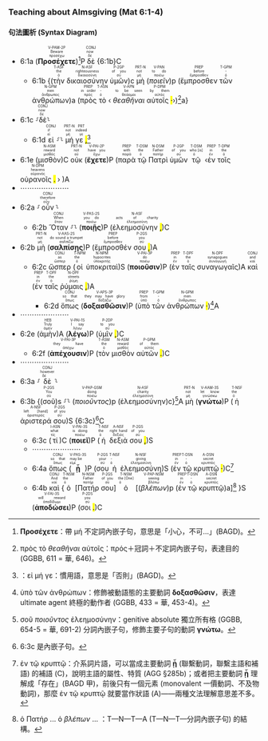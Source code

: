 ### Teaching about Almsgiving (Mat 6:1-4)


#### 句法圖析 (Syntax Diagram)
- 6:1a (<RUBY><ruby><ruby><strong><strong>Προσέχετε</strong></strong><rt>προσέχω</rt></ruby><rt>Beware</rt></ruby><rt>V-PAM-2P</rt></RUBY>)[^1]P <RUBY><ruby><ruby>δὲ<rt>δέ</rt></ruby><rt>now</rt></ruby><rt>CONJ</rt></RUBY> {6:1b}C
	- 6:1b {(<RUBY><ruby><ruby>τὴν<rt>ὁ</rt></ruby><rt>the</rt></ruby><rt>T-ASF</rt></RUBY> <RUBY><ruby><ruby>δικαιοσύνην<rt>δικαιοσύνη</rt></ruby><rt>righteousness</rt></ruby><rt>N-ASF</rt></RUBY> <RUBY><ruby><ruby>ὑμῶν<rt>σύ</rt></ruby><rt>of you</rt></ruby><rt>P-2GP</rt></RUBY>)c <RUBY><ruby><ruby>μὴ<rt>μή</rt></ruby><rt>not</rt></ruby><rt>PRT-N</rt></RUBY> (<RUBY><ruby><ruby><em>ποιεῖν</em><rt>ποιέω</rt></ruby><rt>to do</rt></ruby><rt>V-PAN</rt></RUBY>)p (<RUBY><ruby><ruby>ἔμπροσθεν<rt>ἔμπροσθεν</rt></ruby><rt>before</rt></ruby><rt>PREP</rt></RUBY> <RUBY><ruby><ruby>τῶν<rt>ὁ</rt></ruby><rt>-</rt></ruby><rt>T-GPM</rt></RUBY> <RUBY><ruby><ruby>ἀνθρώπων<rt>ἄνθρωπος</rt></ruby><rt>men</rt></ruby><rt>N-GPM</rt></RUBY>)a (<RUBY><ruby><ruby>πρὸς<rt>πρός</rt></ruby><rt>in order</rt></ruby><rt>PREP</rt></RUBY> <RUBY><ruby><ruby>τὸ<rt>ὁ</rt></ruby><rt>-</rt></ruby><rt>T-ASN</rt></RUBY> ‹ <RUBY><ruby><ruby><em>θεαθῆναι</em><rt>θεάομαι</rt></ruby><rt>to be seen</rt></ruby><rt>V-APN</rt></RUBY> <RUBY><ruby><ruby>αὐτοῖς <mark class="pm">·</mark><rt>αὐτός</rt></ruby><rt>by them</rt></ruby><rt>P-DPM</rt></RUBY>›)[^2]a}
- 6:1c ⸉<RUBY><ruby><ruby>δὲ<rt>δέ</rt></ruby><rt>now</rt></ruby><rt>CONJ</rt></RUBY>⸊
	- 6:1d <RUBY><ruby><ruby>εἰ<rt>εἰ</rt></ruby><rt>if</rt></ruby><rt>CONJ</rt></RUBY> ⸉⸊ <RUBY><ruby><ruby>μή<rt>μή</rt></ruby><rt>not</rt></ruby><rt>PRT-N</rt></RUBY> <RUBY><ruby><ruby>γε <mark class="pm">,</mark><rt>γε</rt></ruby><rt>indeed</rt></ruby><rt>PRT</rt></RUBY>[^3]
- 6:1e (<RUBY><ruby><ruby>μισθὸν<rt>μισθός</rt></ruby><rt>reward</rt></ruby><rt>N-ASM</rt></RUBY>)C <RUBY><ruby><ruby>οὐκ<rt>οὐ</rt></ruby><rt>not</rt></ruby><rt>PRT-N</rt></RUBY> (<RUBY><ruby><ruby><strong><strong>ἔχετε</strong></strong><rt>ἔχω</rt></ruby><rt>have you</rt></ruby><rt>V-PAI-2P</rt></RUBY>)P (<RUBY><ruby><ruby>παρὰ<rt>παρά</rt></ruby><rt>with</rt></ruby><rt>PREP</rt></RUBY> <RUBY><ruby><ruby>τῷ<rt>ὁ</rt></ruby><rt>the</rt></ruby><rt>T-DSM</rt></RUBY> <RUBY><ruby><ruby>Πατρὶ<rt>πατήρ</rt></ruby><rt>Father</rt></ruby><rt>N-DSM</rt></RUBY> <RUBY><ruby><ruby>ὑμῶν<rt>σύ</rt></ruby><rt>of you</rt></ruby><rt>P-2GP</rt></RUBY> <RUBY><ruby><ruby>τῷ<rt>ὁ</rt></ruby><rt>who [is]</rt></ruby><rt>T-DSM</rt></RUBY> ‹<RUBY><ruby><ruby>ἐν<rt>ἐν</rt></ruby><rt>in</rt></ruby><rt>PREP</rt></RUBY> <RUBY><ruby><ruby>τοῖς<rt>ὁ</rt></ruby><rt>the</rt></ruby><rt>T-DPM</rt></RUBY> <RUBY><ruby><ruby>οὐρανοῖς <mark class="pm">.</mark><rt>οὐρανός</rt></ruby><rt>heavens</rt></ruby><rt>N-DPM</rt></RUBY> › )A 
- ⋯⋯⋯⋯⋯⋯⋯
- 6:2a ⸉<RUBY><ruby><ruby>οὖν<rt>οὖν</rt></ruby><rt>therefore</rt></ruby><rt>CONJ</rt></RUBY>⸊
	- 6:2b <RUBY><ruby><ruby>Ὅταν<rt>ὅταν</rt></ruby><rt>When</rt></ruby><rt>CONJ</rt></RUBY> ⸉⸊ (<RUBY><ruby><ruby><strong><strong>ποιῇς</strong></strong><rt>ποιέω</rt></ruby><rt>you do</rt></ruby><rt>V-PAS-2S</rt></RUBY>)P (<RUBY><ruby><ruby>ἐλεημοσύνην <mark class="pm">,</mark><rt>ἐλεημοσύνη</rt></ruby><rt>acts of charity</rt></ruby><rt>N-ASF</rt></RUBY>)C 
- 6:2b <RUBY><ruby><ruby>μὴ<rt>μή</rt></ruby><rt>not</rt></ruby><rt>PRT-N</rt></RUBY> (<RUBY><ruby><ruby><strong><strong>σαλπίσῃς</strong></strong><rt>σαλπίζω</rt></ruby><rt>do sound a trumpet</rt></ruby><rt>V-AAS-2S</rt></RUBY>)P (<RUBY><ruby><ruby>ἔμπροσθέν<rt>ἔμπροσθεν</rt></ruby><rt>before</rt></ruby><rt>PREP</rt></RUBY> <RUBY><ruby><ruby>σου <mark class="pm">,</mark><rt>σύ</rt></ruby><rt>you</rt></ruby><rt>P-2GS</rt></RUBY>)A
	- 6:2c <RUBY><ruby><ruby>ὥσπερ<rt>ὥσπερ</rt></ruby><rt>as</rt></ruby><rt>CONJ</rt></RUBY> (<RUBY><ruby><ruby>οἱ<rt>ὁ</rt></ruby><rt>the</rt></ruby><rt>T-NPM</rt></RUBY> <RUBY><ruby><ruby>ὑποκριταὶ<rt>ὑποκριτής</rt></ruby><rt>hypocrites</rt></ruby><rt>N-NPM</rt></RUBY>)S (<RUBY><ruby><ruby><strong><strong>ποιοῦσιν</strong></strong><rt>ποιέω</rt></ruby><rt>do</rt></ruby><rt>V-PAI-3P</rt></RUBY>)P (<RUBY><ruby><ruby>ἐν<rt>ἐν</rt></ruby><rt>in</rt></ruby><rt>PREP</rt></RUBY> <RUBY><ruby><ruby>ταῖς<rt>ὁ</rt></ruby><rt>the</rt></ruby><rt>T-DPF</rt></RUBY> <RUBY><ruby><ruby>συναγωγαῖς<rt>συναγωγή</rt></ruby><rt>synagogues</rt></ruby><rt>N-DPF</rt></RUBY>)A <RUBY><ruby><ruby>καὶ<rt>καί</rt></ruby><rt>and</rt></ruby><rt>CONJ</rt></RUBY> (<RUBY><ruby><ruby>ἐν<rt>ἐν</rt></ruby><rt>in</rt></ruby><rt>PREP</rt></RUBY> <RUBY><ruby><ruby>ταῖς<rt>ὁ</rt></ruby><rt>the</rt></ruby><rt>T-DPF</rt></RUBY> <RUBY><ruby><ruby>ῥύμαις <mark class="pm">,</mark><rt>ῥύμη</rt></ruby><rt>streets</rt></ruby><rt>N-DPF</rt></RUBY>)A 
		- 6:2d <RUBY><ruby><ruby>ὅπως<rt>ὅπως</rt></ruby><rt>so that</rt></ruby><rt>CONJ</rt></RUBY> (<RUBY><ruby><ruby><strong><strong>δοξασθῶσιν</strong></strong><rt>δοξάζω</rt></ruby><rt>they may have glory</rt></ruby><rt>V-APS-3P</rt></RUBY>)P (<RUBY><ruby><ruby>ὑπὸ<rt>ὑπό</rt></ruby><rt>from</rt></ruby><rt>PREP</rt></RUBY> <RUBY><ruby><ruby>τῶν<rt>ὁ</rt></ruby><rt>-</rt></ruby><rt>T-GPM</rt></RUBY> <RUBY><ruby><ruby>ἀνθρώπων <mark class="pm">·</mark><rt>ἄνθρωπος</rt></ruby><rt>men</rt></ruby><rt>N-GPM</rt></RUBY>)[^7]A 
- ⋯⋯⋯⋯⋯⋯⋯
- 6:2e (<RUBY><ruby><ruby>ἀμὴν<rt>ἀμήν</rt></ruby><rt>Truly</rt></ruby><rt>HEB</rt></RUBY>)A (<RUBY><ruby><ruby><strong><strong>λέγω</strong></strong><rt>λέγω</rt></ruby><rt>I say</rt></ruby><rt>V-PAI-1S</rt></RUBY>)P (<RUBY><ruby><ruby>ὑμῖν <mark class="pm">,</mark><rt>σύ</rt></ruby><rt>to you</rt></ruby><rt>P-2DP</rt></RUBY>)C 
	- 6:2f (<RUBY><ruby><ruby><strong><strong>ἀπέχουσιν</strong></strong><rt>ἀπέχω</rt></ruby><rt>they have</rt></ruby><rt>V-PAI-3P</rt></RUBY>)P (<RUBY><ruby><ruby>τὸν<rt>ὁ</rt></ruby><rt>the</rt></ruby><rt>T-ASM</rt></RUBY> <RUBY><ruby><ruby>μισθὸν<rt>μισθός</rt></ruby><rt>reward</rt></ruby><rt>N-ASM</rt></RUBY> <RUBY><ruby><ruby>αὐτῶν <mark class="pm">.</mark><rt>αὐτός</rt></ruby><rt>of them</rt></ruby><rt>P-GPM</rt></RUBY>)C
- ⋯⋯⋯⋯⋯⋯⋯
- 6:3a ⸉<RUBY><ruby><ruby>δὲ<rt>δέ</rt></ruby><rt>however</rt></ruby><rt>CONJ</rt></RUBY>⸊
- 6:3b {(<RUBY><ruby><ruby>σοῦ<rt>σύ</rt></ruby><rt>You</rt></ruby><rt>P-2GS</rt></RUBY>)s ⸉⸊ (<RUBY><ruby><ruby><em><em>ποιοῦντος</em></em><rt>ποιέω</rt></ruby><rt>doing</rt></ruby><rt>V-PAP-GSM</rt></RUBY>)p (<RUBY><ruby><ruby>ἐλεημοσύνην<rt>ἐλεημοσύνη</rt></ruby><rt>charity</rt></ruby><rt>N-ASF</rt></RUBY>)c}[^4]A <RUBY><ruby><ruby>μὴ<rt>μή</rt></ruby><rt>not</rt></ruby><rt>PRT-N</rt></RUBY> (<RUBY><ruby><ruby><strong><strong>γνώτω</strong></strong><rt>γινώσκω</rt></ruby><rt>let know</rt></ruby><rt>V-AAM-3S</rt></RUBY>)P (<RUBY><ruby><ruby>ἡ<rt>ὁ</rt></ruby><rt>the</rt></ruby><rt>T-NSF</rt></RUBY> <RUBY><ruby><ruby>ἀριστερά<rt>ἀριστερός</rt></ruby><rt>left [hand]</rt></ruby><rt>A-NSF</rt></RUBY> <RUBY><ruby><ruby>σου<rt>σύ</rt></ruby><rt>of you</rt></ruby><rt>P-2GS</rt></RUBY>)S {6:3c}[^5]C
	- 6:3c (<RUBY><ruby><ruby>τί<rt>τίς</rt></ruby><rt>what</rt></ruby><rt>I-ASN</rt></RUBY>)C (<RUBY><ruby><ruby><strong><strong>ποιεῖ</strong></strong><rt>ποιέω</rt></ruby><rt>is doing</rt></ruby><rt>V-PAI-3S</rt></RUBY>)P (<RUBY><ruby><ruby>ἡ<rt>ὁ</rt></ruby><rt>the</rt></ruby><rt>T-NSF</rt></RUBY> <RUBY><ruby><ruby>δεξιά<rt>δεξιός</rt></ruby><rt>right hand</rt></ruby><rt>A-NSF</rt></RUBY> <RUBY><ruby><ruby>σου <mark class="pm">,</mark><rt>σύ</rt></ruby><rt>of you</rt></ruby><rt>P-2GS</rt></RUBY>)S 
	- ⋯⋯⋯⋯⋯⋯⋯
	- 6:4a <RUBY><ruby><ruby>ὅπως<rt>ὅπως</rt></ruby><rt>so that</rt></ruby><rt>CONJ</rt></RUBY> (<RUBY><ruby><ruby><strong><strong>ᾖ</strong></strong><rt>εἰμί</rt></ruby><rt>may be</rt></ruby><rt>V-PAS-3S</rt></RUBY>)P (<RUBY><ruby><ruby>σου<rt>σύ</rt></ruby><rt>your</rt></ruby><rt>P-2GS</rt></RUBY> <RUBY><ruby><ruby>ἡ<rt>ὁ</rt></ruby><rt>-</rt></ruby><rt>T-NSF</rt></RUBY> <RUBY><ruby><ruby>ἐλεημοσύνη<rt>ἐλεημοσύνη</rt></ruby><rt>giving</rt></ruby><rt>N-NSF</rt></RUBY>)S (<RUBY><ruby><ruby>ἐν<rt>ἐν</rt></ruby><rt>in</rt></ruby><rt>PREP</rt></RUBY> <RUBY><ruby><ruby>τῷ<rt>ὁ</rt></ruby><rt>-</rt></ruby><rt>T-DSN</rt></RUBY> <RUBY><ruby><ruby>κρυπτῷ <mark class="pm">·</mark><rt>κρυπτός</rt></ruby><rt>secret</rt></ruby><rt>A-DSN</rt></RUBY>)C[^8]
	- 6:4b <RUBY><ruby><ruby>καὶ<rt>καί</rt></ruby><rt>And</rt></ruby><rt>CONJ</rt></RUBY> {<RUBY><ruby><ruby>ὁ<rt>ὁ</rt></ruby><rt>the</rt></ruby><rt>T-NSM</rt></RUBY> [<RUBY><ruby><ruby>Πατήρ<rt>πατήρ</rt></ruby><rt>Father</rt></ruby><rt>N-NSM</rt></RUBY> <RUBY><ruby><ruby>σου<rt>σύ</rt></ruby><rt>of you</rt></ruby><rt>P-2GS</rt></RUBY>] <RUBY><ruby><ruby>ὁ<rt>ὁ</rt></ruby><rt>the [One]</rt></ruby><rt>T-NSM</rt></RUBY> [(<RUBY><ruby><ruby><em><em>βλέπων</em></em><rt>βλέπω</rt></ruby><rt>seeing</rt></ruby><rt>V-PAP-NSM</rt></RUBY>)p (<RUBY><ruby><ruby>ἐν<rt>ἐν</rt></ruby><rt>in</rt></ruby><rt>PREP</rt></RUBY> <RUBY><ruby><ruby>τῷ<rt>ὁ</rt></ruby><rt>-</rt></ruby><rt>T-DSN</rt></RUBY> <RUBY><ruby><ruby>κρυπτῷ<rt>κρυπτός</rt></ruby><rt>secret</rt></ruby><rt>A-DSN</rt></RUBY>)a][^6] }S (<RUBY><ruby><ruby><strong><strong>ἀποδώσει</strong></strong><rt>ἀποδίδωμι</rt></ruby><rt>will reward</rt></ruby><rt>V-FAI-3S</rt></RUBY>)P (<RUBY><ruby><ruby>σοι <mark class="pm">.</mark><rt>σύ</rt></ruby><rt>you</rt></ruby><rt>P-2DS</rt></RUBY>)C



[^1]: **Προσέχετε**：帶 μή 不定詞內嵌子句，意思是「小心，不可…」(BAGD)。
[^2]: πρὸς τὸ _θεαθῆναι_ αὐτοῖς：πρός＋冠詞＋不定詞內嵌子句，表達目的 (GGBB, 611 = 華, 646)。
[^3]: ：εἰ μή γε：慣用語，意思是「否則」(BAGD)。
[^4]: σοῦ _ποιοῦντος_ ἐλεημοσύνην：genitive absolute 獨立所有格 (GGBB, 654-5 = 華, 691-2) 分詞內嵌子句，修飾主要子句的動詞 **γνώτω**。
[^5]: 6:3c 是內嵌子句。
[^6]: ὁ Πατήρ ... ὁ _βλέπων_ ... ：T—N—T—A (T—N—T—分詞內嵌子句) 的結構。
[^7]: ὑπὸ τῶν ἀνθρώπων：修飾被動語態的主要動詞 **δοξασθῶσιν**，表達 ultimate agent 終極的動作者 (GGBB, 433 = 華, 453-4)。
[^8]: ἐν τῷ κρυπτῷ：介系詞片語，可以當成主要動詞 **ᾖ** (聯繫動詞，聯繫主語和補語) 的補語 (C)，說明主語的屬性、特質 (AGG §285b)；或者把主要動詞 **ᾖ** 理解成「存在」(BAGD 甲)，前後只有一個元素 (monovalent 一價動詞、不及物動詞)，那麼 ἐν τῷ κρυπτῷ 就要當作狀語 (A)——兩種文法理解意思差不多。